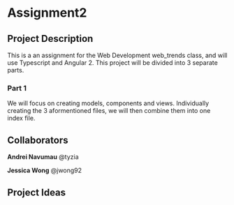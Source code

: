 # Assignment2

## Project Description
This is a an assignment for the Web Development web_trends class, and will use Typescript and Angular 2. This project will be divided into 3 separate parts.

### Part 1
We will focus on creating models, components and views. Individually creating the 3 aformentioned files, we will then combine them into one index file.

## Collaborators

__Andrei Navumau__
@tyzia

__Jessica Wong__
@jwong92

## Project Ideas
